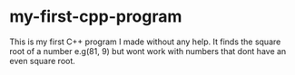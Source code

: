 # my-first-cpp-program
This is my first C++ program I made without any help. It finds the square root of a number e.g(81, 9) but wont work with numbers that dont have an even square root.
